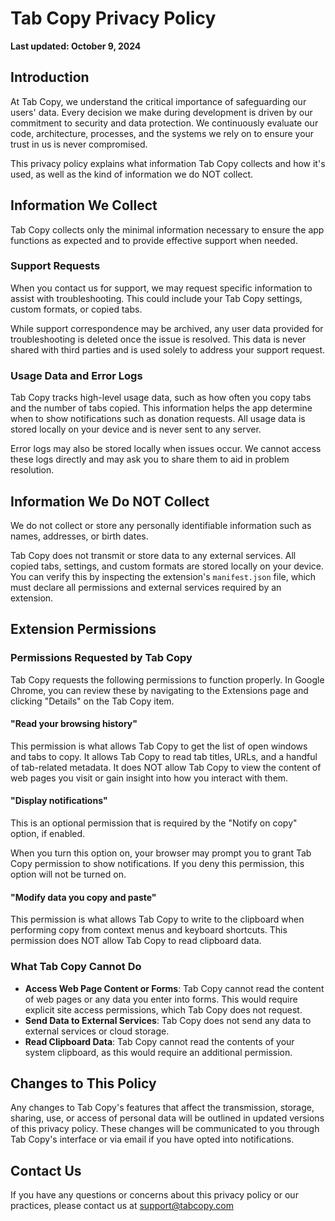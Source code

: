 # Tab Copy Privacy Policy

**Last updated: October 9, 2024**

## Introduction

At Tab Copy, we understand the critical importance of safeguarding our users' data. Every decision we make during development is driven by our commitment to security and data protection. We continuously evaluate our code, architecture, processes, and the systems we rely on to ensure your trust in us is never compromised.

This privacy policy explains what information Tab Copy collects and how it's used, as well as the kind of information we do NOT collect.

## Information We Collect

Tab Copy collects only the minimal information necessary to ensure the app functions as expected and to provide effective support when needed.

### Support Requests

When you contact us for support, we may request specific information to assist with troubleshooting. This could include your Tab Copy settings, custom formats, or copied tabs.

While support correspondence may be archived, any user data provided for troubleshooting is deleted once the issue is resolved. This data is never shared with third parties and is used solely to address your support request.

### Usage Data and Error Logs

Tab Copy tracks high-level usage data, such as how often you copy tabs and the number of tabs copied. This information helps the app determine when to show notifications such as donation requests. All usage data is stored locally on your device and is never sent to any server.

Error logs may also be stored locally when issues occur. We cannot access these logs directly and may ask you to share them to aid in problem resolution.

## Information We Do NOT Collect

We do not collect or store any personally identifiable information such as names, addresses, or birth dates.

Tab Copy does not transmit or store data to any external services. All copied tabs, settings, and custom formats are stored locally on your device. You can verify this by inspecting the extension's `manifest.json` file, which must declare all permissions and external services required by an extension.

## Extension Permissions

### Permissions Requested by Tab Copy

Tab Copy requests the following permissions to function properly. In Google Chrome, you can review these by navigating to the Extensions page and clicking "Details" on the Tab Copy item.

#### "Read your browsing history"

This permission is what allows Tab Copy to get the list of open windows and tabs to copy. It allows Tab Copy to read tab titles, URLs, and a handful of tab-related metadata. It does NOT allow Tab Copy to view the content of web pages you visit or gain insight into how you interact with them.

#### "Display notifications"

This is an optional permission that is required by the "Notify on copy" option, if enabled.

When you turn this option on, your browser may prompt you to grant Tab Copy permission to show notifications. If you deny this permission, this option will not be turned on.

#### "Modify data you copy and paste"

This permission is what allows Tab Copy to write to the clipboard when performing copy from context menus and keyboard shortcuts. This permission does NOT allow Tab Copy to read clipboard data.

### What Tab Copy Cannot Do

- **Access Web Page Content or Forms**: Tab Copy cannot read the content of web pages or any data you enter into forms. This would require explicit site access permissions, which Tab Copy does not request.
- **Send Data to External Services**: Tab Copy does not send any data to external services or cloud storage.
- **Read Clipboard Data**: Tab Copy cannot read the contents of your system clipboard, as this would require an additional permission.

## Changes to This Policy

Any changes to Tab Copy's features that affect the transmission, storage, sharing, use, or access of personal data will be outlined in updated versions of this privacy policy. These changes will be communicated to you through Tab Copy's interface or via email if you have opted into notifications.

## Contact Us

If you have any questions or concerns about this privacy policy or our practices, please contact us at support@tabcopy.com